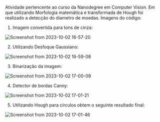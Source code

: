 Atividade pertencente ao curso da Nanodegree em Computer Vision. Em que utilizando Morfologia matemática e transformada de Hough foi realizado a detecção do diametro de moedas.
Imagens do código:

1. Imagem convertida para tons de cinza:
   
  ![Screenshot from 2023-10-02 16-57-20](https://github.com/Ricardo6664/detectando_diametro_de_moedas/assets/124509531/046a2035-f416-4a0f-a5ca-4bde99de0f0f)

2. Utilizando Desfoque Gaussiano:
   
  ![Screenshot from 2023-10-02 16-59-08](https://github.com/Ricardo6664/detectando_diametro_de_moedas/assets/124509531/919e97f0-f952-460f-8139-44c2e1c67394)

3. Binarização da imagem:
   
  ![Screenshot from 2023-10-02 17-00-09](https://github.com/Ricardo6664/detectando_diametro_de_moedas/assets/124509531/46cd4ab9-7b48-408b-9f8b-027a3da65693)

4. Detector de bordas Canny:
   
  ![Screenshot from 2023-10-02 17-01-21](https://github.com/Ricardo6664/detectando_diametro_de_moedas/assets/124509531/354ab816-13f7-4cda-9962-86786e5816e5)

5. Utilizando Hough para círculos obtem o seguinte resultado final:
    
  ![Screenshot from 2023-10-02 17-01-46](https://github.com/Ricardo6664/detectando_diametro_de_moedas/assets/124509531/4b4cf90e-7bff-40d7-abc1-11df4b906362)
